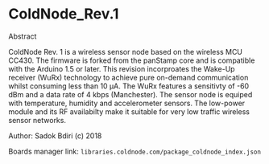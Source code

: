# ColdNode_Rev.1
Abstract

ColdNode Rev. 1 is a wireless sensor node based on the wireless MCU CC430. The firmware is forked from the panStamp core and is compatible with the Arduino 1.5 or later.
This revision incorproates the Wake-Up receiver (WuRx) technology to achieve pure on-demand communication whilst consuming less than 10 µA.
The WuRx features a sensitivty of -60 dBm and a data rate of 4 kbps (Manchester). The sensor node is equiped with temperature, humidity and accelerometer sensors.
The low-power module and its RF availabilty make it suitable for very low traffic wireless sensor networks.

Author: Sadok Bdiri (c) 2018

Boards manager link: `libraries.coldnode.com/package_coldnode_index.json`

